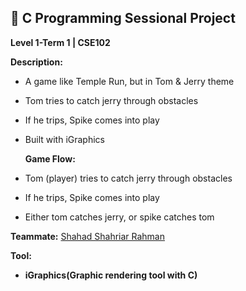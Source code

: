 ## 🚀 **C Programming Sessional Project**  
**Level 1-Term 1 | CSE102**  

**Description:**
- A game like Temple Run, but in Tom & Jerry theme
- Tom tries to catch jerry through obstacles
- If he trips, Spike comes into play
- Built with iGraphics

  **Game Flow:**
- Tom (player) tries to catch jerry through obstacles
- If he trips, Spike comes into play
- Either tom catches jerry, or spike catches tom

**Teammate:** [Shahad Shahriar Rahman](https://github.com/shahadshahriar12)

**Tool:**
- **iGraphics(Graphic rendering tool with C)**
